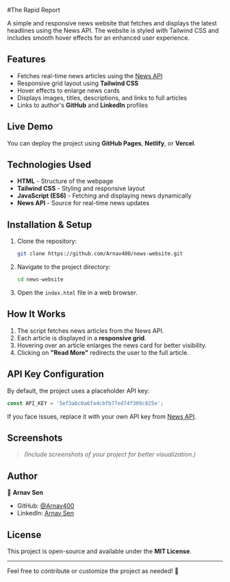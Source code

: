 #The Rapid Report

A simple and responsive news website that fetches and displays the latest headlines using the News API. The website is styled with Tailwind CSS and includes smooth hover effects for an enhanced user experience.

## Features

- Fetches real-time news articles using the [News API](https://newsapi.org/)
- Responsive grid layout using **Tailwind CSS**
- Hover effects to enlarge news cards
- Displays images, titles, descriptions, and links to full articles
- Links to author's **GitHub** and **LinkedIn** profiles

## Live Demo

You can deploy the project using **GitHub Pages**, **Netlify**, or **Vercel**.

## Technologies Used

- **HTML** - Structure of the webpage
- **Tailwind CSS** - Styling and responsive layout
- **JavaScript (ES6)** - Fetching and displaying news dynamically
- **News API** - Source for real-time news updates

## Installation & Setup

1. Clone the repository:
   ```sh
   git clone https://github.com/Arnav400/news-website.git
   ```
2. Navigate to the project directory:
   ```sh
   cd news-website
   ```
3. Open the `index.html` file in a web browser.

## How It Works

1. The script fetches news articles from the News API.
2. Each article is displayed in a **responsive grid**.
3. Hovering over an article enlarges the news card for better visibility.
4. Clicking on **"Read More"** redirects the user to the full article.

## API Key Configuration

By default, the project uses a placeholder API key:
```js
const API_KEY = '5ef3abc0a6fa4cbfb77ed74f309c825e';
```
If you face issues, replace it with your own API key from [News API](https://newsapi.org/).

## Screenshots

> *(Include screenshots of your project for better visualization.)*

## Author

👤 **Arnav Sen**  
- GitHub: [@Arnav400](https://github.com/Arnav400)  
- LinkedIn: [Arnav Sen](https://www.linkedin.com/in/arnav-sen-085484289/)

## License

This project is open-source and available under the **MIT License**.

---

Feel free to contribute or customize the project as needed! 🚀

